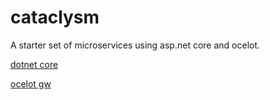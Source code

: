 # cataclysm
A starter set of microservices using asp.net core and ocelot.

[dotnet core](https://github.com/dotnet/core)

[ocelot gw](https://github.com/ThreeMammals/Ocelot)
